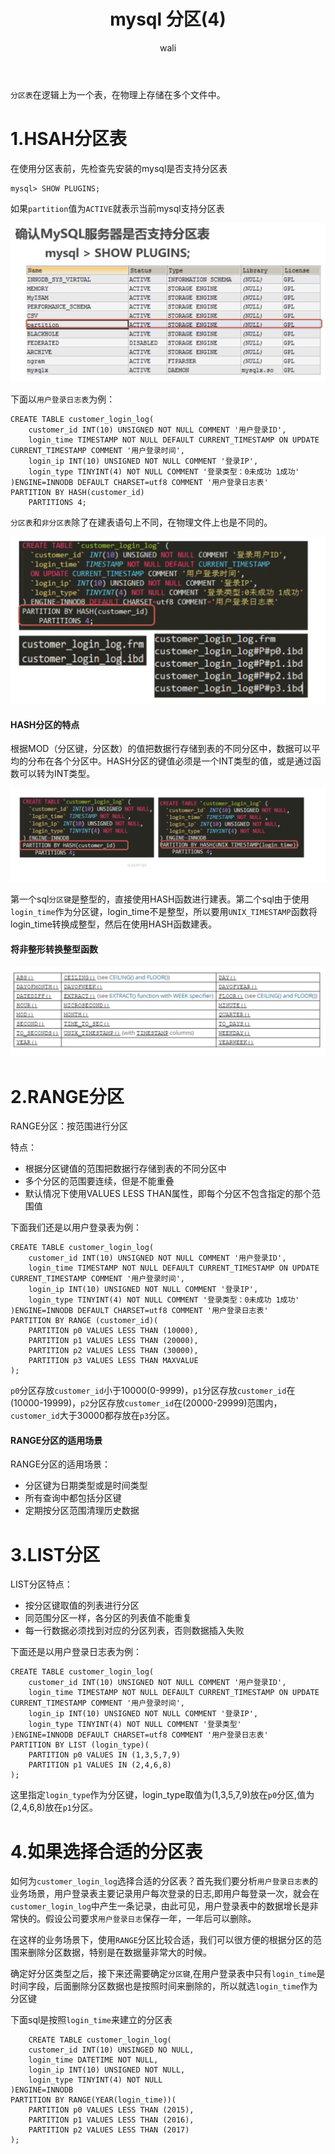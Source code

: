 ﻿---
layout: post
title: mysql  分区(4) #标题
tagline: mysql 分区
category: SQL      #分类
author: wali    #作者
tag: mySQL     #标签
ghurl:        #github url
ghurl_zip:    #github zip下载
comments: true
post_nav: []
group_tag: mysql 电商项目实战
---

`分区表`在逻辑上为一个表，在物理上存储在多个文件中。

# 1.HSAH分区表

在使用分区表前，先检查先安装的mysql是否支持分区表

```mysql
mysql> SHOW PLUGINS;
```
如果`partition`值为`ACTIVE`就表示当前mysql支持分区表

![ssl](https://raw.githubusercontent.com/walidream/waliblog/gh-pages/static/image/sql/sql_16.png)

下面以`用户登录日志表`为例：

```mysql
CREATE TABLE customer_login_log(
	customer_id INT(10) UNSIGNED NOT NULL COMMENT '用户登录ID',
	login_time TIMESTAMP NOT NULL DEFAULT CURRENT_TIMESTAMP ON UPDATE CURRENT_TIMESTAMP COMMENT '用户登录时间',
	login_ip INT(10) UNSIGNED NOT NULL COMMENT '登录IP',
	login_type TINYINT(4) NOT NULL COMMENT '登录类型：0未成功 1成功'
)ENGINE=INNODB DEFAULT CHARSET=utf8 COMMENT '用户登录日志表'
PARTITION BY HASH(customer_id)
	PARTITIONS 4;
```

`分区表`和`非分区表`除了在建表语句上不同，在物理文件上也是不同的。

![ssl](https://raw.githubusercontent.com/walidream/waliblog/gh-pages/static/image/sql/sql_17.png)


#### HASH分区的特点

根据MOD（分区键，分区数）的值把数据行存储到表的不同分区中，数据可以平均的分布在各个分区中。HASH分区的键值必须是一个INT类型的值，或是通过函数可以转为INT类型。

![ssl](https://raw.githubusercontent.com/walidream/waliblog/gh-pages/static/image/sql/sql_18.png)

第一个sql`分区键`是整型的，直接使用HASH函数进行建表。第二个sql由于使用`login_time`作为分区键，login_time不是整型，所以要用`UNIX_TIMESTAMP`函数将login_time转换成整型，然后在使用HASH函数建表。

#### 将非整形转换整型函数

![ssl](https://raw.githubusercontent.com/walidream/waliblog/gh-pages/static/image/sql/sql_19.png)


# 2.RANGE分区

RANGE分区：按范围进行分区

特点：
- 根据分区键值的范围把数据行存储到表的不同分区中
- 多个分区的范围要连续，但是不能重叠
- 默认情况下使用VALUES LESS THAN属性，即每个分区不包含指定的那个范围值

下面我们还是以用户登录表为例：

```mysql
CREATE TABLE customer_login_log(
	customer_id INT(10) UNSIGNED NOT NULL COMMENT '用户登录ID',
	login_time TIMESTAMP NOT NULL DEFAULT CURRENT_TIMESTAMP ON UPDATE CURRENT_TIMESTAMP COMMENT '用户登录时间',
	login_ip INT(10) UNSIGNED NOT NULL COMMENT '登录IP',
	login_type TINYINT(4) NOT NULL COMMENT '登录类型：0未成功 1成功'
)ENGINE=INNODB DEFAULT CHARSET=utf8 COMMENT '用户登录日志表'
PARTITION BY RANGE (customer_id)(
	PARTITION p0 VALUES LESS THAN (10000),
	PARTITION p1 VALUES LESS THAN (20000),
	PARTITION p2 VALUES LESS THAN (30000),
	PARTITION p3 VALUES LESS THAN MAXVALUE
);
```
`p0`分区存放`customer_id`小于10000(0-9999)，`p1`分区存放`customer_id`在(10000-19999)，`p2`分区存放`customer_id`在(20000-29999)范围内，`customer_id`大于30000都存放在`p3`分区。


#### RANGE分区的适用场景

RANGE分区的适用场景：
- 分区键为日期类型或是时间类型
- 所有查询中都包括分区键 
- 定期按分区范围清理历史数据

# 3.LIST分区

LIST分区特点：
- 按分区键取值的列表进行分区
- 同范围分区一样，各分区的列表值不能重复
- 每一行数据必须找到对应的分区列表，否则数据插入失败

下面还是以用户登录日志表为例：

```mysql
CREATE TABLE customer_login_log(
	customer_id INT(10) UNSIGNED NOT NULL COMMENT '用户登录ID',
	login_time TIMESTAMP NOT NULL DEFAULT CURRENT_TIMESTAMP ON UPDATE CURRENT_TIMESTAMP COMMENT '用户登录时间',
	login_ip INT(10) UNSIGNED NOT NULL COMMENT '登录IP',
	login_type TINYINT(4) NOT NULL COMMENT '登录类型'
)ENGINE=INNODB DEFAULT CHARSET=utf8 COMMENT '用户登录日志表'
PARTITION BY LIST (login_type)(
	PARTITION p0 VALUES IN (1,3,5,7,9)
	PARTITION p1 VALUES IN (2,4,6,8)
);
```

这里指定`login_type`作为分区键，login_type取值为(1,3,5,7,9)放在`p0`分区,值为(2,4,6,8)放在`p1`分区。


# 4.如果选择合适的分区表

如何为`customer_login_log`选择合适的分区表？首先我们要分析`用户登录日志表`的业务场景，用户登录表主要记录用户每次登录的日志,即用户每登录一次，就会在`customer_login_log`中产生一条记录，由此可见，用户登录表中的数据增长是非常快的。假设公司要求`用户登录日志`保存一年，一年后可以删除。

在这样的业务场景下，使用`RANGE`分区比较合适，我们可以很方便的根据分区的范围来删除分区数据，特别是在数据量非常大的时候。

确定好分区类型之后，接下来还需要确定`分区键`,在用户登录表中只有`login_time`是时间字段，后面删除分区数据也是按照时间来删除的，所以就选`login_time`作为分区键

下面sql是按照`login_time`来建立的分区表

```mysql
	CREATE TABLE customer_login_log(
	customer_id INT(10) UNSINGED NO NULL,
	login_time DATETIME NOT NULL,
	login_ip INT(10) UNSIGNED NOT NULL,
	login_type TINYINT(4) NOT NULL
)ENGINE=INNODB
PARTITION BY RANGE(YEAR(login_time))(
	PARTITION p0 VALUES LESS THAN (2015),
	PARTITION p1 VALUES LESS THAN (2016),
	PARTITION p2 VALUES LESS THAN (2017)
);
```





